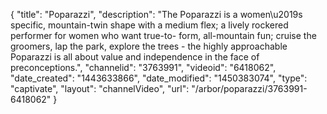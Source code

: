 {
    "title": "Poparazzi",
    "description": "The Poparazzi is a women\u2019s specific, mountain-twin shape with a medium flex; a lively rockered performer for women who want true-to- form, all-mountain fun; cruise the groomers, lap the park, explore the trees - the highly approachable Poparazzi is all about value and independence in the face of preconceptions.",
    "channelid": "3763991",
    "videoid": "6418062",
    "date_created": "1443633866",
    "date_modified": "1450383074",
    "type": "captivate",
    "layout": "channelVideo",
    "url": "\/arbor\/poparazzi\/3763991-6418062"
}